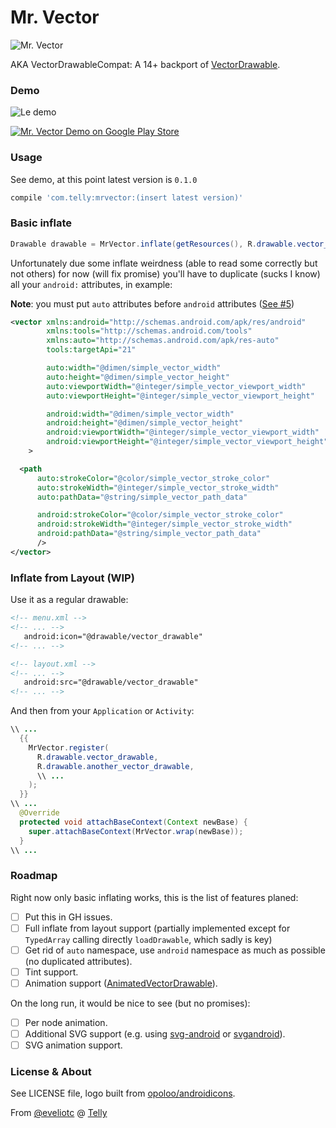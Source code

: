 Mr. Vector
==========
![Mr. Vector](http://i.imgur.com/ucFr5T7.png)

AKA VectorDrawableCompat: A 14+ backport of [VectorDrawable](https://developer.android.com/reference/android/graphics/drawable/VectorDrawable.html).

### Demo

![Le demo](http://i.imgur.com/nG4uQiN.gif)

[![Mr. Vector Demo on Google Play Store](http://developer.android.com/images/brand/en_generic_rgb_wo_60.png)](https://play.google.com/store/apps/details?id=com.telly.mrvector.demo)

### Usage

See demo, at this point latest version is `0.1.0`

```groovy
compile 'com.telly:mrvector:(insert latest version)'
```

### Basic inflate
```java
Drawable drawable = MrVector.inflate(getResources(), R.drawable.vector_android);
```

Unfortunately due some inflate weirdness (able to read some correctly but not others) for now (will fix promise) you'll have to duplicate (sucks I know) all your `android:` attributes, in example:

**Note**: you must put `auto` attributes before `android` attributes ([See #5](https://github.com/telly/MrVector/issues/5))
```xml
<vector xmlns:android="http://schemas.android.com/apk/res/android"
        xmlns:tools="http://schemas.android.com/tools"
        xmlns:auto="http://schemas.android.com/apk/res-auto"
        tools:targetApi="21"

        auto:width="@dimen/simple_vector_width"
        auto:height="@dimen/simple_vector_height"
        auto:viewportWidth="@integer/simple_vector_viewport_width"
        auto:viewportHeight="@integer/simple_vector_viewport_height"

        android:width="@dimen/simple_vector_width"
        android:height="@dimen/simple_vector_height"
        android:viewportWidth="@integer/simple_vector_viewport_width"
        android:viewportHeight="@integer/simple_vector_viewport_height"
    >

  <path
      auto:strokeColor="@color/simple_vector_stroke_color"
      auto:strokeWidth="@integer/simple_vector_stroke_width"
      auto:pathData="@string/simple_vector_path_data"

      android:strokeColor="@color/simple_vector_stroke_color"
      android:strokeWidth="@integer/simple_vector_stroke_width"
      android:pathData="@string/simple_vector_path_data"
      />
</vector>
```

### Inflate from Layout (WIP)

Use it as a regular drawable:

```xml
<!-- menu.xml -->
<!-- ... -->
   android:icon="@drawable/vector_drawable"
<!-- ... -->
```

```xml
<!-- layout.xml -->
<!-- ... -->
   android:src="@drawable/vector_drawable"
<!-- ... -->
```

And then from your `Application` or `Activity`:

```java
\\ ...
  {{
    MrVector.register(
      R.drawable.vector_drawable,
      R.drawable.another_vector_drawable,
      \\ ...
    );
  }}
\\ ...
  @Override
  protected void attachBaseContext(Context newBase) {
    super.attachBaseContext(MrVector.wrap(newBase));
  }
\\ ...
```

### Roadmap
Right now only basic inflating works, this is the list of features planed:

- [ ] Put this in GH issues.
- [ ] Full inflate from layout support (partially implemented except for `TypedArray` calling directly `loadDrawable`, which sadly is key)
- [ ] Get rid of `auto` namespace, use `android` namespace as much as possible (no duplicated attributes).
- [ ] Tint support.
- [ ] Animation support ([AnimatedVectorDrawable](https://developer.android.com/reference/android/graphics/drawable/AnimatedVectorDrawable.html)).

On the long run, it would be nice to see (but no promises):

- [ ] Per node animation.
- [ ] Additional SVG support (e.g. using [svg-android](https://code.google.com/p/svg-android/) or [svgandroid](https://code.google.com/p/androidsvg/)).
- [ ] SVG animation support.

### License & About

See LICENSE file, logo built from [opoloo/androidicons](https://github.com/opoloo/androidicons).

From [@eveliotc](https://plus.google.com/u/0/+EvelioTarazonaC%C3%A1ceres/posts) @ [Telly](https://telly.com/)
